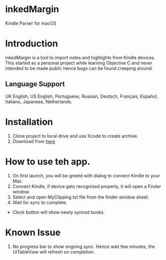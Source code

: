 # inkedMargin
Kindle Parser for macOS

# Introduction
inkedMargin is a tool to import notes and highlights from Kindle devices. This started as a personal project while learning Objective C and never intended to be made public hence bugs can be found creeping around.

## Language Support 
UK English, US English, Portuguese, Russian, Deutsch, Français, Español, Italiano, Japanese, Netherlands.

# Installation
1. Clone project to local drive and use Xcode to create archive.
2. Download from [here](https://mega.nz/#!QPAlXJiQ!Mc7Vj8diNVmXvE42t7IbmteM0W8_B0o2SWzKf5Ic_e0)

# How to use teh app.
1. On first launch, you will be greetd with dialog to connect Kindle to your Mac. 
2. Connect Kindle, if device gets recognized properly, it will open a Finder window.
3. Select and open MyClipping.txt file from the finder window sheet. 
4. Wait for sync to complete.

* Clock button will show newly synced books.

# Known Issue
1. No progress bar to show ongoing sync. Hence wait few minutes, the UITableView will refresh on completion.
